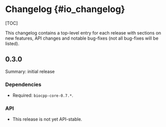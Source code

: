 # Changelog {#io_changelog}

[TOC]

This changelog contains a top-level entry for each release with sections on new features, API changes and notable bug-fixes (not all bug-fixes will be listed).


## 0.3.0

Summary: initial release

### Dependencies

* Required: `biocpp-core-0.7.*`.

### API

* This release is not yet API-stable.


